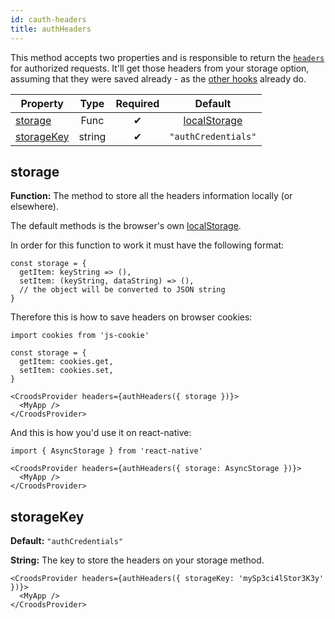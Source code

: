 ```yaml
---
id: cauth-headers
title: authHeaders
---
```


This method accepts two properties and is responsible to return the [`headers`](/docs/croods-provider-api#headers) for authorized requests. It'll get those headers from your storage option, assuming that they were saved already - as the [other hooks](/docs/cauth-sign-in) already do.

| Property                  |  Type  | Required |                                           Default                                           |
| ------------------------- | :----: | :------: | :-----------------------------------------------------------------------------------------: |
| [storage](#storage)       |  Func  |    ✔     | [localStorage](https://developer.mozilla.org/pt-BR/docs/Web/API/Window/Window.localStorage) |
| [storageKey](#storagekey) | string |    ✔     |                                     `"authCredentials"`                                     |

## storage

**Function:** The method to store all the headers information locally (or elsewhere).

The default methods is the browser's own [localStorage](https://developer.mozilla.org/pt-BR/docs/Web/API/Window/Window.localStorage).

In order for this function to work it must have the following format:

```
const storage = {
  getItem: keyString => (),
  setItem: (keyString, dataString) => (),
  // the object will be converted to JSON string
}
```

Therefore this is how to save headers on browser cookies:

```
import cookies from 'js-cookie'

const storage = {
  getItem: cookies.get,
  setItem: cookies.set,
}

<CroodsProvider headers={authHeaders({ storage })}>
  <MyApp />
</CroodsProvider>
```

And this is how you'd use it on react-native:

```
import { AsyncStorage } from 'react-native'

<CroodsProvider headers={authHeaders({ storage: AsyncStorage })}>
  <MyApp />
</CroodsProvider>
```

## storageKey

**Default:** `"authCredentials"`

**String:** The key to store the headers on your storage method.

```
<CroodsProvider headers={authHeaders({ storageKey: 'mySp3ci4lStor3K3y' })}>
  <MyApp />
</CroodsProvider>
```
